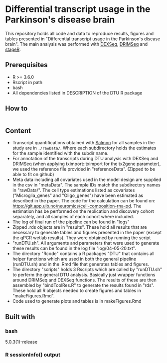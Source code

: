 # Differential transcript usage in the Parkinson's disease brain 

This repository holds all code and data to reproduce results, figures and tables presented in "Differential transcript usage in the Parkinson's disease brain". The main analysis was performed with
[DEXSeq](https://bioconductor.org/packages/release/bioc/html/DEXSeq.html), [DRIMSeq](https://bioconductor.org/packages/release/bioc/html/DRIMSeq.html) and [stageR](https://www.bioconductor.org/packages/release/bioc/html/stageR.html).  

## Prerequisites

* R >= 3.6.0  
* Rscript in path 
* bash 
* All dependencies listed in DESCRIPTION of the DTU R package

## How to
```

```

## Content

* Transcript quantifications obtained with [Salmon](https://www.ncbi.nlm.nih.gov/pmc/articles/PMC5600148/)
for all samples in the study are in `./rawData/`. Where each subdirectory holds the estimates for the sample identified with the subdir name.  
* For annotation of the transcripts during DTU analysis with DEXSeq and DRIMSeq (when applying tximport::tximport for the tx2gene parameter), we used the reference file provided in "referenceData".
(Zipped to be able to fit on github)  
* Meta data including all covariates used in the model design are supplied in the csv in "metaData". The sample IDs match the subdirectory names in "rawData/". The cell type estimations listed as covariates ("Microglia\_genes" and "Oligo\_genes") have been estimated as described in the paper. The code for the calculation can be found on: https://git.app.uib.no/neuromics/cell-composition-rna-pd. The estimation has be performed on the replication and discovery cohort separately, and all samples of each cohort where included.  
* The log of final run of the pipeline can be found in "logs"
* Zipped .rds objects are in "results". These hold all results that are necessary to generate tables and figures presented in the paper (except the qPCR wetlab results). They were obtained by running the script
* "runDTU.sh". All arguments and parameters that were used to generate these results can be found in the log file "log/04-05-20.txt".  
* The directory "Rcode" contains a R packages "DTU" that contains all helper functions which are used in both the general pipeline (runDTU.sh) and in the .Rmd file that generates tables and figures. 
* The directory "scripts" holds 3 Rscripts which are called by "runDTU.sh" to perferm the general DTU analysis. Basically just wrapper functions around DRIMSeq and DEXSeq functions. The results of these are then assembled by "bindToolRes.R" to generate the results found in "rds". These hold all R objects needed to create figures and tables in "makeFigures.Rmd".  
* Code used to generate plots and tables is in makeFigures.Rmd  

## Built with 

### bash
5.0.3(1)-release

### R sessionInfo() output  


